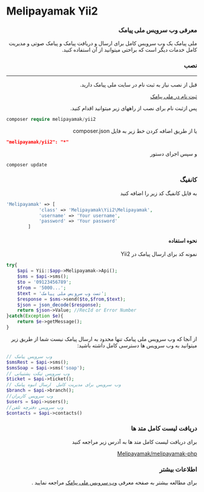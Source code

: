 # Melipayamak Yii2


<div dir='rtl'>

### معرفی وب سرویس ملی پیامک
ملی پیامک یک وب سرویس کامل برای ارسال و دریافت پیامک و پیامک صوتی و مدیریت کامل خدمات دیگر است که براحتی میتوانید از آن استفاده کنید.

### نصب
<hr>
<p>قبل از نصب نیاز به ثبت نام در سایت ملی پیامک دارید.</p>

[ثبت نام در ملی پیامک](http://www.melipayamak.com/)


<p>پس ازثبت نام  برای نصب از راههای زیر میتوانید اقدام کنید.</p>



</div>


```php
composer require melipayamak/yii2 
```


<div dir='rtl'>

یا از طریق اضافه کردن خط زیر به فایل 
composer.json



</div>


```json
"melipayamak/yii2": "*"
```


<div dir='rtl'>


و سپس اجرای دستور 



</div>

    composer update


	
<div dir='rtl'>


### کانفیگ
	
به فایل کانفیگ کد زیر را اضافه کنید

</div>

```php
'Melipayamak' => [
            'class' => 'Melipayamak\Yii2\Melipayamak',
            'username' => 'Your username',
            'password' => 'Your password'
        ]

```

<div dir='rtl'>
	
#### نحوه استفاده
نمونه کد برای ارسال پیامک در Yii2



</div>



```php
try{
    $api = Yii::$app->Melipayamak->Api();
    $sms = $api->sms();
    $to = '09123456789';
    $from = '5000...';
    $text = 'تست وب سرویس ملی پیامک';
    $response = $sms->send($to,$from,$text);
    $json = json_decode($response);
    return $json->Value; //RecId or Error Number 
}catch(Exception $e){
    return $e->getMessage();
}
```


<div dir='rtl'>

از آنجا که وب سرویس ملی پیامک تنها محدود به ارسال پیامک نیست  شما از طریق  زیر میتوانید به وب سرویس ها دسترسی کامل داشته باشید:


</div>

```php
// وب سرویس پیامک
$smsRest = $api->sms();
$smsSoap = $api->sms('soap');
// وب سرویس تیکت پشتیبانی
$ticket = $api->ticket();
// وب سرویس برای مدیریت کامل  ارسال انبوه پیامک
$branch = $api->branch();
//وب سرویس کاربران
$users = $api->users();
//وب سرویس دفترچه تلفن
$contacts = $api->contacts()

```


<div dir='rtl'>


### دریافت لیست کامل متد ها

برای دریافت لیست کامل متد ها به آدرس زیر مراجعه کنید


[Melipayamak/melipayamak-php](https://github.com/Melipayamak/melipayamak-php)



</div>


<div dir='rtl'>

###  اطلاعات بیشتر
برای مطالعه بیشتر به صفحه معرفی [وب سرویس ملی پیامک](https://github.com/Melipayamak/Webservices) مراجعه نمایید .

</div>
